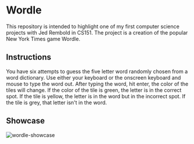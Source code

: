 # Wordle
This repository is intended to highlight one of my first computer science projects with Jed Rembold in CS151. The project is a creation of the popular New York Times game Wordle. 
<h2>Instructions</h2>
You have six attempts to guess the five letter word randomly chosen from a word dictionary. Use either your keyboard or the onscreen keyboard and mouse to type the word out. After typing the word, hit enter, the color of the tiles will change. If the color of the tile is green, the letter is in the correct spot. If the tile is yellow, the letter is in the word but in the incorrect spot. If the tile is grey, that letter isn't in the word.
<h2>Showcase</h2>

![wordle-showcase](https://github.com/jfasoltholmes/wordle/assets/149997188/828ad252-0b43-48fb-96d9-547a4374cba5)
